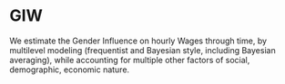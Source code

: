 # GIW
We estimate the Gender Influence on hourly Wages through time, by multilevel modeling (frequentist and Bayesian style, including Bayesian averaging), 
while accounting for multiple other factors of social, demographic, economic nature.
